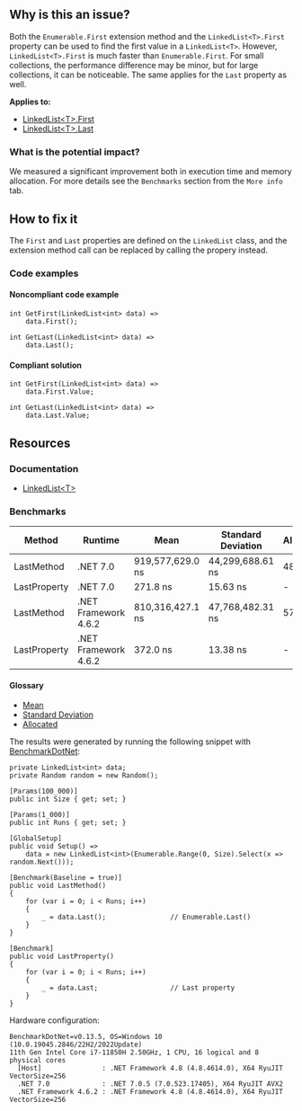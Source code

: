 ## Why is this an issue?

Both the `Enumerable.First` extension method and the `LinkedList<T>.First` property can be used to find the first value
in a `LinkedList<T>`. However, `LinkedList<T>.First` is much faster than `Enumerable.First`. For small
collections, the performance difference may be minor, but for large collections, it can be noticeable. The same applies for the `Last`
property as well.

**Applies to:**

-  [LinkedList&lt;T&gt;.First](https://learn.microsoft.com/en-us/dotnet/api/system.collections.generic.linkedlist-1.first)
-  [LinkedList&lt;T&gt;.Last](https://learn.microsoft.com/en-us/dotnet/api/system.collections.generic.linkedlist-1.last)

### What is the potential impact?

We measured a significant improvement both in execution time and memory allocation. For more details see the `Benchmarks` section from
the `More info` tab.

## How to fix it

The `First` and `Last` properties are defined on the `LinkedList` class, and the extension method call can be
replaced by calling the propery instead.

### Code examples

#### Noncompliant code example

    int GetFirst(LinkedList<int> data) =>
        data.First();

    int GetLast(LinkedList<int> data) =>
        data.Last();

#### Compliant solution

    int GetFirst(LinkedList<int> data) =>
        data.First.Value;

    int GetLast(LinkedList<int> data) =>
        data.Last.Value;

## Resources

### Documentation

-  [LinkedList&lt;T&gt;](https://learn.microsoft.com/en-us/dotnet/api/system.collections.generic.linkedlist-1)

### Benchmarks

| Method | Runtime | Mean | Standard Deviation | Allocated |
| --- | --- | --- | --- | --- |
| LastMethod | .NET 7.0 | 919,577,629.0 ns | 44,299,688.61 ns | 48504 B |
| LastProperty | .NET 7.0 | 271.8 ns | 15.63 ns | - |
| LastMethod | .NET Framework 4.6.2 | 810,316,427.1 ns | 47,768,482.31 ns | 57344 B |
| LastProperty | .NET Framework 4.6.2 | 372.0 ns | 13.38 ns | - |

#### Glossary

-  [Mean](https://en.wikipedia.org/wiki/Arithmetic_mean)
-  [Standard Deviation](https://en.wikipedia.org/wiki/Standard_deviation)
-  [Allocated](https://en.wikipedia.org/wiki/Memory_management)

The results were generated by running the following snippet with [BenchmarkDotNet](https://github.com/dotnet/BenchmarkDotNet):

    private LinkedList<int> data;
    private Random random = new Random();
    
    [Params(100_000)]
    public int Size { get; set; }
    
    [Params(1_000)]
    public int Runs { get; set; }
    
    [GlobalSetup]
    public void Setup() =>
        data = new LinkedList<int>(Enumerable.Range(0, Size).Select(x => random.Next()));
    
    [Benchmark(Baseline = true)]
    public void LastMethod()
    {
        for (var i = 0; i < Runs; i++)
        {
            _ = data.Last();                // Enumerable.Last()
        }
    }
    
    [Benchmark]
    public void LastProperty()
    {
        for (var i = 0; i < Runs; i++)
        {
            _ = data.Last;                  // Last property
        }
    }

Hardware configuration:

    BenchmarkDotNet=v0.13.5, OS=Windows 10 (10.0.19045.2846/22H2/2022Update)
    11th Gen Intel Core i7-11850H 2.50GHz, 1 CPU, 16 logical and 8 physical cores
      [Host]               : .NET Framework 4.8 (4.8.4614.0), X64 RyuJIT VectorSize=256
      .NET 7.0             : .NET 7.0.5 (7.0.523.17405), X64 RyuJIT AVX2
      .NET Framework 4.6.2 : .NET Framework 4.8 (4.8.4614.0), X64 RyuJIT VectorSize=256